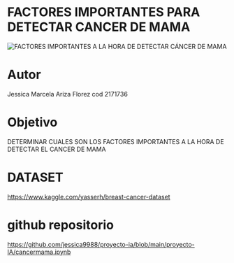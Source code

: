 
# FACTORES IMPORTANTES PARA DETECTAR CANCER DE MAMA
![FACTORES IMPORTANTES A LA HORA DE DETECTAR CÁNCER DE MAMA](https://user-images.githubusercontent.com/98856036/156943801-857f25f4-173b-413b-b0a0-7471bfed8415.png)
# Autor
Jessica Marcela Ariza Florez cod 2171736
# Objetivo
DETERMINAR CUALES SON LOS FACTORES IMPORTANTES A LA HORA DE DETECTAR EL CANCER DE MAMA
# DATASET
https://www.kaggle.com/yasserh/breast-cancer-dataset
# github repositorio
https://github.com/jessica9988/proyecto-ia/blob/main/proyecto-IA/cancermama.ipynb


